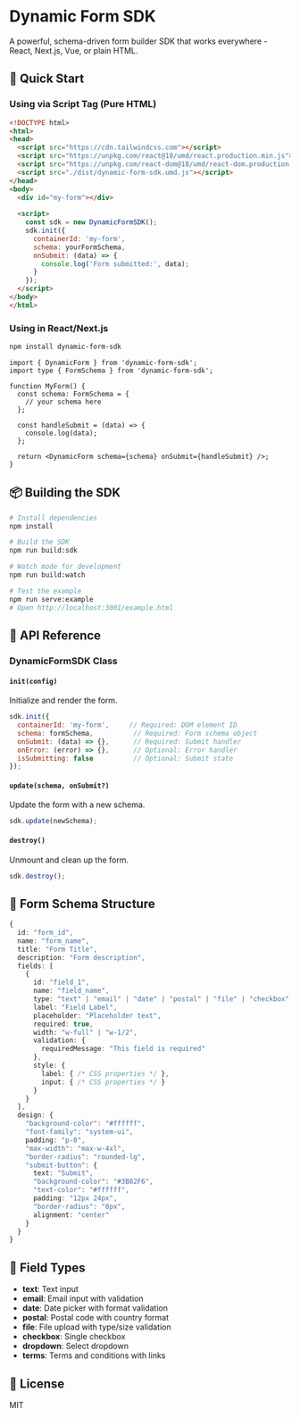 # Dynamic Form SDK

A powerful, schema-driven form builder SDK that works everywhere - React, Next.js, Vue, or plain HTML.

## 🚀 Quick Start

### Using via Script Tag (Pure HTML)

```html
<!DOCTYPE html>
<html>
<head>
  <script src="https://cdn.tailwindcss.com"></script>
  <script src="https://unpkg.com/react@18/umd/react.production.min.js"></script>
  <script src="https://unpkg.com/react-dom@18/umd/react-dom.production.min.js"></script>
  <script src="./dist/dynamic-form-sdk.umd.js"></script>
</head>
<body>
  <div id="my-form"></div>
  
  <script>
    const sdk = new DynamicFormSDK();
    sdk.init({
      containerId: 'my-form',
      schema: yourFormSchema,
      onSubmit: (data) => {
        console.log('Form submitted:', data);
      }
    });
  </script>
</body>
</html>
```

### Using in React/Next.js

```bash
npm install dynamic-form-sdk
```

```tsx
import { DynamicForm } from 'dynamic-form-sdk';
import type { FormSchema } from 'dynamic-form-sdk';

function MyForm() {
  const schema: FormSchema = {
    // your schema here
  };

  const handleSubmit = (data) => {
    console.log(data);
  };

  return <DynamicForm schema={schema} onSubmit={handleSubmit} />;
}
```

## 📦 Building the SDK

```bash
# Install dependencies
npm install

# Build the SDK
npm run build:sdk

# Watch mode for development
npm run build:watch

# Test the example
npm run serve:example
# Open http://localhost:3001/example.html
```

## 📖 API Reference

### DynamicFormSDK Class

#### `init(config)`
Initialize and render the form.

```javascript
sdk.init({
  containerId: 'my-form',     // Required: DOM element ID
  schema: formSchema,          // Required: Form schema object
  onSubmit: (data) => {},      // Required: Submit handler
  onError: (error) => {},      // Optional: Error handler
  isSubmitting: false          // Optional: Submit state
});
```

#### `update(schema, onSubmit?)`
Update the form with a new schema.

```javascript
sdk.update(newSchema);
```

#### `destroy()`
Unmount and clean up the form.

```javascript
sdk.destroy();
```

## 🎨 Form Schema Structure

```typescript
{
  id: "form_id",
  name: "form_name",
  title: "Form Title",
  description: "Form description",
  fields: [
    {
      id: "field_1",
      name: "field_name",
      type: "text" | "email" | "date" | "postal" | "file" | "checkbox" | "dropdown" | "terms",
      label: "Field Label",
      placeholder: "Placeholder text",
      required: true,
      width: "w-full" | "w-1/2",
      validation: {
        requiredMessage: "This field is required"
      },
      style: {
        label: { /* CSS properties */ },
        input: { /* CSS properties */ }
      }
    }
  ],
  design: {
    "background-color": "#ffffff",
    "font-family": "system-ui",
    padding: "p-8",
    "max-width": "max-w-4xl",
    "border-radius": "rounded-lg",
    "submit-button": {
      text: "Submit",
      "background-color": "#3B82F6",
      "text-color": "#ffffff",
      padding: "12px 24px",
      "border-radius": "8px",
      alignment: "center"
    }
  }
}
```

## 🎯 Field Types

- **text**: Text input
- **email**: Email input with validation
- **date**: Date picker with format validation
- **postal**: Postal code with country format
- **file**: File upload with type/size validation
- **checkbox**: Single checkbox
- **dropdown**: Select dropdown
- **terms**: Terms and conditions with links

## 📄 License

MIT
